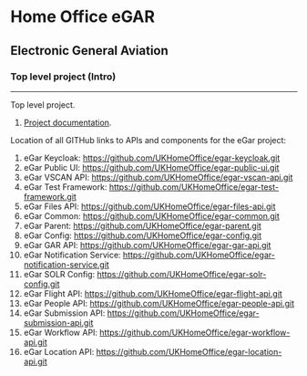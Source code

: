 # Home Office eGAR
## Electronic General Aviation
### Top level project (Intro)
---

Top level project.

1. [Project documentation](documenation/README.md).

Location of all GITHub links to APIs and components for the eGar project:
1. eGar Keycloak: https://github.com/UKHomeOffice/egar-keycloak.git
2. eGar Public UI: https://github.com/UKHomeOffice/egar-public-ui.git
3. eGar VSCAN API: https://github.com/UKHomeOffice/egar-vscan-api.git
4. eGar Test Framework: https://github.com/UKHomeOffice/egar-test-framework.git
5. eGar Files API: https://github.com/UKHomeOffice/egar-files-api.git
6. eGar Common: https://github.com/UKHomeOffice/egar-common.git
7. eGar Parent: https://github.com/UKHomeOffice/egar-parent.git
8. eGar Config: https://github.com/UKHomeOffice/egar-config.git
9. eGar GAR API: https://github.com/UKHomeOffice/egar-gar-api.git
10. eGar Notification Service: https://github.com/UKHomeOffice/egar-notification-service.git
11. eGar SOLR Config: https://github.com/UKHomeOffice/egar-solr-config.git
12. eGar Flight API: https://github.com/UKHomeOffice/egar-flight-api.git
13. eGar People API: https://github.com/UKHomeOffice/egar-people-api.git
14. eGar Submission API: https://github.com/UKHomeOffice/egar-submission-api.git
15. eGar Workflow API: https://github.com/UKHomeOffice/egar-workflow-api.git
16. eGar Location API: https://github.com/UKHomeOffice/egar-location-api.git
